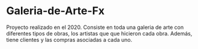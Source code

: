 # Galeria-de-Arte-Fx
Proyecto realizado en el 2020. Consiste en toda una galeria de arte con diferentes tipos de obras, los artistas que que hicieron cada obra. Además, tiene clientes y las compras asociadas a cada uno.
